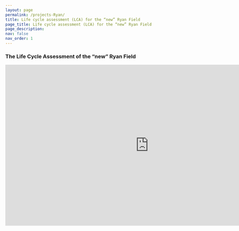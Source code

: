 ```yaml
---
layout: page
permalink: /projects-Ryan/
title: Life cycle assessment (LCA) for the “new” Ryan Field
page_title: Life cycle assessment (LCA) for the “new” Ryan Field
page_description:
nav: false
nav_order: 1
---
```


### The Life Cycle Assessment of the “new” Ryan Field

<iframe width="896" height="504" src="https://www.youtube.com/embed/xyyRcPtHb0M?si=jfCvRNsrH6jqAUom" title="YouTube video player" frameborder="0" allow="accelerometer; autoplay; clipboard-write; encrypted-media; gyroscope; picture-in-picture; web-share" referrerpolicy="strict-origin-when-cross-origin" allowfullscreen></iframe>

<!--
<video width="1280" height="720" controls preload="auto">
  <source src="{{ site.baseurl }}/assets/video/Coffee EIOLCA.mp4" type="video/mp4">
  Your browser does not support the video tag.
</video>
-->
